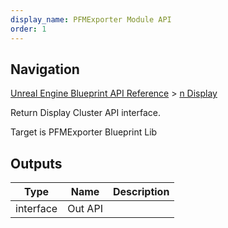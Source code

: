 ```yaml
---
display_name: PFMExporter Module API
order: 1
---
```

## Navigation

[Unreal Engine Blueprint API Reference](https://dev.epicgames.com/documentation/en-us/unreal-engine/BlueprintAPI) > [n Display](https://dev.epicgames.com/documentation/en-us/unreal-engine/BlueprintAPI/nDisplay_1)

Return Display Cluster API interface.

Target is PFMExporter Blueprint Lib

## Outputs

| Type | Name | Description |
| --- | --- | --- |
| interface | Out API |  |

